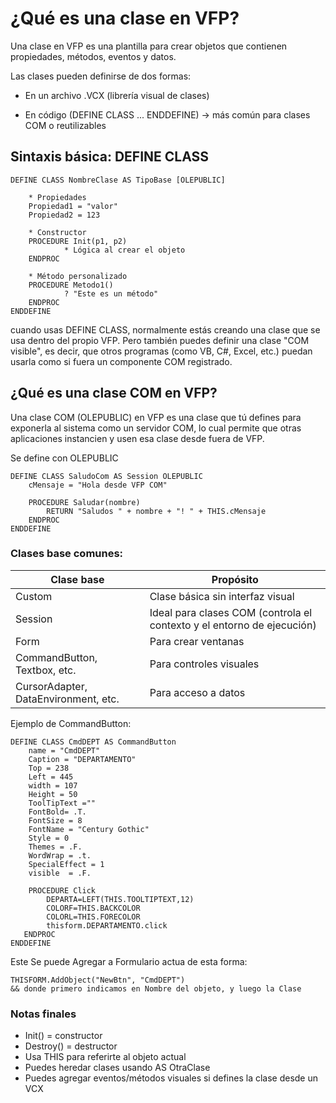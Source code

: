 # ¿Qué es una clase en VFP?
Una clase en VFP es una plantilla para crear objetos que contienen propiedades, métodos, eventos y datos.

Las clases pueden definirse de dos formas:

- En un archivo .VCX (librería visual de clases)

- En código (DEFINE CLASS ... ENDDEFINE) → más común para clases COM o reutilizables

## Sintaxis básica: DEFINE CLASS

```foxpro
DEFINE CLASS NombreClase AS TipoBase [OLEPUBLIC]
    
	* Propiedades
	Propiedad1 = "valor"
	Propiedad2 = 123

	* Constructor
	PROCEDURE Init(p1, p2)
			* Lógica al crear el objeto
	ENDPROC

	* Método personalizado
	PROCEDURE Metodo1()
			? "Este es un método"
	ENDPROC
ENDDEFINE
```

cuando usas DEFINE CLASS, normalmente estás creando una clase que se usa dentro del propio VFP. Pero también puedes definir una clase "COM visible", es decir, que otros programas (como VB, C#, Excel, etc.) puedan usarla como si fuera un componente COM registrado.

## ¿Qué es una clase COM en VFP?
Una clase COM (OLEPUBLIC) en VFP es una clase que tú defines para exponerla al sistema como un servidor COM, lo cual permite que otras aplicaciones instancien y usen esa clase desde fuera de VFP.

Se define con OLEPUBLIC

```foxpro
DEFINE CLASS SaludoCom AS Session OLEPUBLIC
	cMensaje = "Hola desde VFP COM"

	PROCEDURE Saludar(nombre)
		RETURN "Saludos " + nombre + "! " + THIS.cMensaje
	ENDPROC
ENDDEFINE
```

###  Clases base comunes:

| Clase base |	Propósito |
|------------|------------|
| Custom	|Clase básica sin interfaz visual
|Session	| Ideal para clases COM (controla el contexto y el entorno de ejecución)
| Form	| Para crear ventanas
| CommandButton, Textbox, etc.	 | Para controles visuales
| CursorAdapter, DataEnvironment, etc.	| Para acceso a datos

Ejemplo de CommandButton: 
```foxpro
DEFINE CLASS CmdDEPT AS CommandButton
	name = "CmdDEPT"
	Caption = "DEPARTAMENTO"
	Top = 238
	Left = 445
	width = 107
	Height = 50
	ToolTipText =""
	FontBold= .T.
	FontSize = 8
	FontName = "Century Gothic"
	Style = 0
	Themes = .F.
	WordWrap = .t.
	SpecialEffect = 1
	visible  = .F.
	
	PROCEDURE Click
		DEPARTA=LEFT(THIS.TOOLTIPTEXT,12)
		COLORF=THIS.BACKCOLOR
		COLORL=THIS.FORECOLOR
		thisform.DEPARTAMENTO.click
   ENDPROC
ENDDEFINE

```

Este Se puede Agregar a Formulario actua de esta forma:

```foxpro
THISFORM.AddObject("NewBtn", "CmdDEPT")
&& donde primero indicamos en Nombre del objeto, y luego la Clase
```

### Notas finales
- Init() = constructor
- Destroy() = destructor
- Usa THIS para referirte al objeto actual
- Puedes heredar clases usando AS OtraClase
- Puedes agregar eventos/métodos visuales si defines la clase desde un VCX